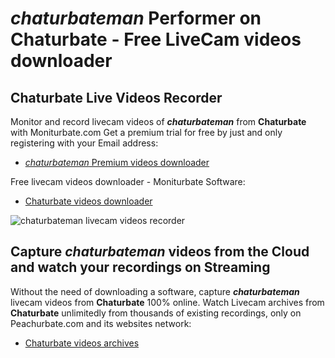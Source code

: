 # _chaturbateman_ Performer on Chaturbate - Free LiveCam videos downloader

## Chaturbate Live Videos Recorder

Monitor and record livecam videos of **_chaturbateman_** from **Chaturbate** with Moniturbate.com
Get a premium trial for free by just and only registering with your Email address:
* [_chaturbateman_ Premium videos downloader](https://moniturbate.com/request-demo-licence-key.html)

Free livecam videos downloader - Moniturbate Software:
* [Chaturbate videos downloader](https://moniturbate.com/moniturbate-download-software.html)

![_chaturbateman_ livecam videos recorder](https://peachurnet.com/templates/moniturbate-software.png)


## Capture _chaturbateman_ videos from the Cloud and watch your recordings on Streaming

Without the need of downloading a software, capture **_chaturbateman_** livecam videos from **Chaturbate** 100% online.
Watch Livecam archives from **Chaturbate** unlimitedly from thousands of existing recordings, only on Peachurbate.com and its websites network:
* [Chaturbate videos archives](https://peachurnet.com/)